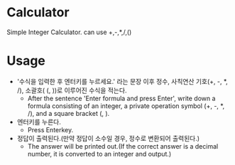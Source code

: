 # Calculator
Simple Integer Calculator. can use +,-,*,/,()

# Usage
- '수식을 입력한 후 엔터키를 누르세요.' 라는 문장 이후 정수, 사칙연산 기호(+, -, *, /), 소괄호( (, ))로 이루어진 수식을 적는다.
  - After the sentence 'Enter formula and press Enter', write down a formula consisting of an integer, a private operation symbol (+, -, *, /), and a square bracket (, ).
- 엔터키를 누른다.
  - Press Enterkey.
- 정답이 출력된다.(만약 정답이 소수일 경우, 정수로 변환되어 출력된다.)
  - The answer will be printed out.(If the correct answer is a decimal number, it is converted to an integer and output.)

